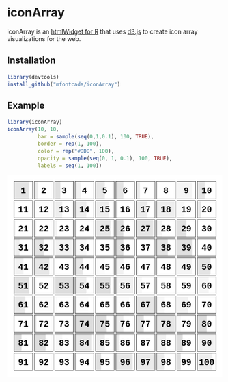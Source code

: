 # iconArray

iconArray is an [htmlWidget for R](http://www.htmlwidgets.org) that uses [d3.js](https://d3js.org/) to create icon array visualizations for the web.

## Installation

```r
library(devtools)
install_github("mfontcada/iconArray")
```

## Example

```r
library(iconArray)
iconArray(10, 10,
          bar = sample(seq(0,1,0.1), 100, TRUE),
          border = rep(1, 100),
          color = rep("#DDD", 100),
          opacity = sample(seq(0, 1, 0.1), 100, TRUE),
          labels = seq(1, 100))
```

![](example.png)
